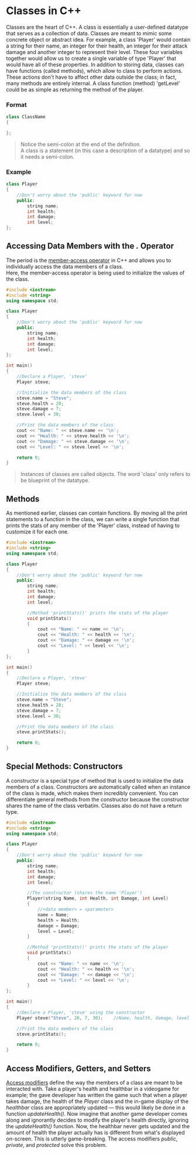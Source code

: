 # Classes in C++
Classes are the heart of C++. A class is essentially a user-defined datatype that serves as a collection of data.
Classes are meant to mimic some concrete object or abstract idea. For example, a class 'Player' would contain a string for their name, an integer for their health, 
an integer for their attack damage and another integer to represent their level. These four variables together would allow us to create a single variable of type 'Player' 
that would have all of these properties. In addition to storing data, classes can have functions (called methods), which allow to class to perform actions. 
These actions don't have to affect other data outside the class; in fact, many methods are entirely internal. A class function (method) 'getLevel' could be as simple
as returning the method of the player.

### Format
```C++
class ClassName
{

};
```
> Notice the semi-colon at the end of the definition. <br />
> A class is a statement (in this case a description of a datatype) and so it needs a semi-colon.

### Example
```C++
class Player
{
    //Don't worry about the 'public' keyword for now
    public:
        string name;
        int health;
        int damage;
        int level;
};
```

## Accessing Data Members with the _._ Operator
The period is the [member-access operator](https://docs.microsoft.com/en-us/cpp/cpp/member-access-operators-dot-and?view=msvc-160) in C++ and allows you to individually
access the data members of a class.  <br />
Here, the member-access operator is being used to initialize the values of the class.

```C++
#include <iostream>
#include <string>
using namespace std;

class Player
{
    //Don't worry about the 'public' keyword for now
    public:
        string name;
        int health;
        int damage;
        int level;
};

int main()
{
    //Declare a Player, 'steve'
    Player steve;

    //Initialize the data members of the class
    steve.name = "Steve";
    steve.health = 20;
    steve.damage = 7;
    steve.level = 30;

    //Print the data members of the class
    cout << "Name: " << steve.name << '\n';
    cout << "Health: " << steve.health << '\n';
    cout << "Damage: " << steve.damage << '\n';
    cout << "Level: " << steve.level << '\n';

    return 0;
}
```
> Instances of classes are called objects. The word 'class' only refers to be blueprint of the datatype.

## Methods
As mentioned earlier, classes can contain functions. By moving all the print statements to a function in the class, we can write a single function that prints the stats
of any member of the 'Player' class, instead of having to customize it for each one.

```C++
#include <iostream>
#include <string>
using namespace std;

class Player
{
    //Don't worry about the 'public' keyword for now
    public:
        string name;
        int health;
        int damage;
        int level;

        //Method 'printStats()' prints the stats of the player
        void printStats()
        {
            cout << "Name: " << name << '\n';
            cout << "Health: " << health << '\n';
            cout << "Damage: " << damage << '\n';
            cout << "Level: " << level << '\n';
        }
};

int main()
{
    //Declare a Player, 'steve'
    Player steve;

    //Initialize the data members of the class
    steve.name = "Steve";
    steve.health = 20;
    steve.damage = 7;
    steve.level = 30;

    //Print the data members of the class
    steve.printStats();

    return 0;
}
```

## Special Methods: Constructors
A constructor is a special type of method that is used to initialize the data members of a class. Constructors are automatically called when an instance of the class 
is made, which makes them incredibly convenient. You can differentiate general methods from the constructor because the constructor shares the name of the class verbatim.
Classes also do not have a return type.

```C++
#include <iostream>
#include <string>
using namespace std;

class Player
{
    //Don't worry about the 'public' keyword for now
    public:
        string name;
        int health;
        int damage;
        int level;

        //The constructor (shares the name 'Player')
        Player(string Name, int Health, int Damage, int Level)
        {
            //<data member> = <parameter>
            name = Name;
            health = Health;
            damage = Damage;
            level = Level;
        }

        //Method 'printStats()' prints the stats of the player
        void printStats()
        {
            cout << "Name: " << name << '\n';
            cout << "Health: " << health << '\n';
            cout << "Damage: " << damage << '\n';
            cout << "Level: " << level << '\n';
        }
};

int main()
{
    //Declare a Player, 'steve' using the constructor
    Player steve("Steve", 20, 7, 30);    //Name, health, damage, level

    //Print the data members of the class
    steve.printStats();

    return 0;
}
```

## Access Modifiers, Getters, and Setters
[Access modifiers](https://www.geeksforgeeks.org/access-modifiers-in-c/) define the way the members of a class are meant to be interacted with.
Take a player's health and healthbar in a videogame for example; the gave developer has written the game such that when a player takes damage, the health of the _Player_
class and the in-game display of the _healthbar_ class are appropriately updated — this would likely be done in a function _updateHealth()_. Now imagine that another game
developer comes along and ignorantly decides to modify the player's health directly, ignoring the _updateHealth()_ function. Now, the healthbar never gets updated
and the amount of health the player actually has is different from what's displayed on-screen. This is utterly game-breaking. The access modifiers _public_, _private_,
and _protected_ solve this problem.
